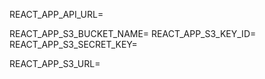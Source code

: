 REACT_APP_API_URL=

REACT_APP_S3_BUCKET_NAME=
REACT_APP_S3_KEY_ID=
REACT_APP_S3_SECRET_KEY=

REACT_APP_S3_URL=